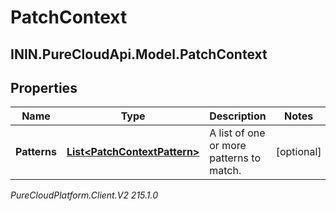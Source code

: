 # PatchContext

## ININ.PureCloudApi.Model.PatchContext

## Properties

|Name | Type | Description | Notes|
|------------ | ------------- | ------------- | -------------|
| **Patterns** | [**List&lt;PatchContextPattern&gt;**](PatchContextPattern) | A list of one or more patterns to match. | [optional] |



_PureCloudPlatform.Client.V2 215.1.0_
